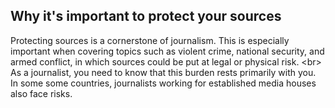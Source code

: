 
## Why it&#39;s important to protect your sources

Protecting sources is a cornerstone of journalism. This is especially important when covering topics such as violent crime, national security, and armed conflict, in which sources could be put at legal or physical risk.
&lt;br&gt;
As a journalist, you need to know that this burden rests primarily with you. In some some countries, journalists working for established media houses also face risks.
